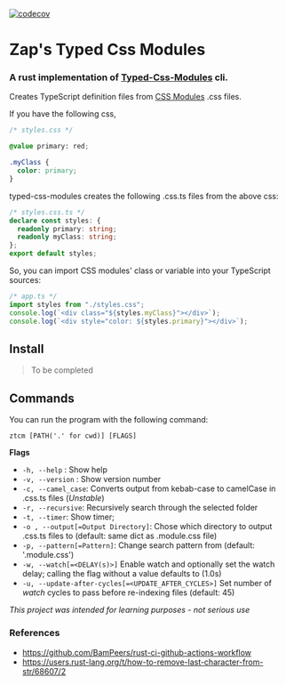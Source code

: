 [![codecov](https://codecov.io/gh/eZaplachi/ztcm/branch/main/graph/badge.svg?token=V8CJWT9BQK)](https://codecov.io/gh/eZaplachi/ztcm)

# Zap's Typed Css Modules

### A rust implementation of [Typed-Css-Modules](https://github.com/Quramy/typed-css-modules) cli.

Creates TypeScript definition files from [CSS Modules](https://github.com/css-modules/css-modules) .css files.

If you have the following css,

```css
/* styles.css */

@value primary: red;

.myClass {
  color: primary;
}
```

typed-css-modules creates the following .css.ts files from the above css:

```ts
/* styles.css.ts */
declare const styles: {
  readonly primary: string;
  readonly myClass: string;
};
export default styles;
```

So, you can import CSS modules' class or variable into your TypeScript sources:

```ts
/* app.ts */
import styles from "./styles.css";
console.log(`<div class="${styles.myClass}"></div>`);
console.log(`<div style="color: ${styles.primary}"></div>`);
```

## Install

> To be completed

## Commands

You can run the program with the following command:

```
ztcm [PATH('.' for cwd)] [FLAGS]
```

**Flags**

- `-h, --help` : Show help
- `-v, --version` : Show version number
- `-c, --camel_case`: Converts output from kebab-case to camelCase in .css.ts files (_Unstable_)
- `-r, --recursive`: Recursively search through the selected folder
- `-t, --timer`: Show timer;
- `-o , --output[=Output Directory]`: Chose which directory to output .css.ts files to (default: same dict as .module.css file)
- `-p, --pattern[=Pattern]`: Change search pattern from (default: '.module.css')
- `-w, --watch[=<DELAY(s)>]` Enable watch and optionally set the watch delay; calling the flag without a value defaults to (1.0s)
- `-u, --update-after-cycles[=<UPDATE_AFTER_CYCLES>]` Set number of _watch_ cycles to pass before re-indexing files (default: 45)

_This project was intended for learning purposes - not serious use_

### References

- https://github.com/BamPeers/rust-ci-github-actions-workflow
- https://users.rust-lang.org/t/how-to-remove-last-character-from-str/68607/2
